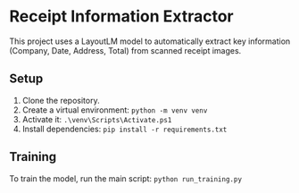 # Receipt Information Extractor

This project uses a LayoutLM model to automatically extract key information (Company, Date, Address, Total) from scanned receipt images.

## Setup

1.  Clone the repository.
2.  Create a virtual environment: `python -m venv venv`
3.  Activate it: `.\venv\Scripts\Activate.ps1`
4.  Install dependencies: `pip install -r requirements.txt`

## Training

To train the model, run the main script:
`python run_training.py`
